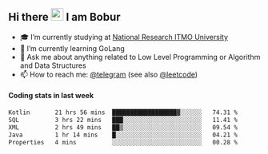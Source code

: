 ## Hi there <img src="https://media.giphy.com/media/hvRJCLFzcasrR4ia7z/giphy.gif" width="25px" height="25px"> I am Bobur

- :mortar_board: I’m currently studying at [National Research ITMO University](https://itmo.ru/)
- :seedling: I’m currently learning GoLang
- :speech_balloon: Ask me about anything related to Low Level Programming or Algorithm and Data Structures
- :mailbox: How to reach me: [@telegram](https://t.me/octoant) (see also [@leetcode](https://leetcode.com/octoant/))    

#### Coding stats in last week

<!--START_SECTION:waka-->

```txt
Kotlin       21 hrs 56 mins  ██████████████████▓░░░░░░   74.31 %
SQL          3 hrs 22 mins   ███░░░░░░░░░░░░░░░░░░░░░░   11.41 %
XML          2 hrs 49 mins   ██▒░░░░░░░░░░░░░░░░░░░░░░   09.54 %
Java         1 hr 14 mins    █░░░░░░░░░░░░░░░░░░░░░░░░   04.21 %
Properties   4 mins          ░░░░░░░░░░░░░░░░░░░░░░░░░   00.28 %
```

<!--END_SECTION:waka-->
